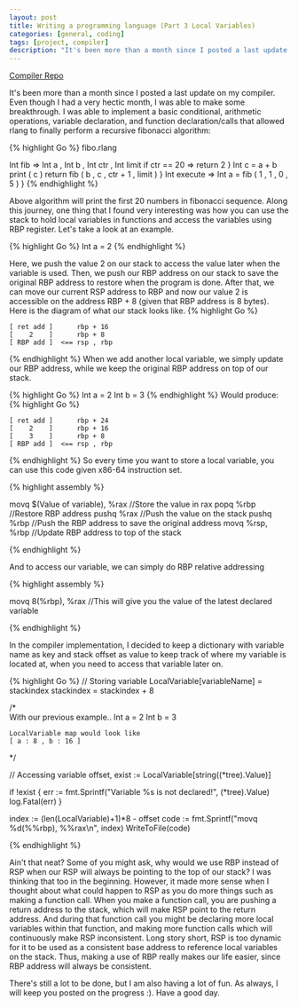 ```yaml
---
layout: post
title: Writing a programming language (Part 3 Local Variables)
categories: [general, coding]
tags: [project, compiler]
description: "It's been more than a month since I posted a last update on my compiler. Even though I had a very hectic month, I was able to make some breakthrough. I was able to implement a basic conditional, arithmetic operations, variable declaration, and function declaration/calls that allowed rlang to finally perform a recursive fibonacci algorithm:"
---
```

[Compiler Repo](https://github.com/RyanJeon/RyanLang)

It's been more than a month since I posted a last update on my compiler. Even though I had a very hectic month, I was able to make some breakthrough. I was able to implement a basic conditional, arithmetic operations, variable declaration, and function declaration/calls that allowed rlang to finally perform a recursive fibonacci algorithm:

{% highlight Go %}
fibo.rlang

Int fib => Int a , Int b , Int ctr , Int limit
    if ctr == 20 =>
        return 2
    }
    Int c = a + b
    print ( c )
    return fib ( b , c , ctr + 1 , limit )
}
Int execute =>
    Int a = fib ( 1 , 1 , 0 , 5 )
}
{% endhighlight %}

Above algorithm will print the first 20 numbers in fibonacci sequence. Along this journey, one thing that I found very interesting was how you can use the stack to hold local variables in functions and access the variables using RBP register. Let's take a look at an example.

{% highlight Go %}
Int a = 2
{% endhighlight %}

Here, we push the value 2 on our stack to access the value later when the variable is used. Then, we push our RBP address on our stack to save the original RBP address to restore when the program is done. After that, we can move our current RSP address to RBP and now our value 2 is accessible on the address RBP + 8 (given that RBP address is 8 bytes). Here is the diagram of what our stack looks like.
{% highlight Go %}

	[ ret add ]      rbp + 16
	[    2    ]      rbp + 8
	[ RBP add ]  <== rsp , rbp

{% endhighlight %}
When we add another local variable, we simply update our RBP address, while we keep the original RBP address on top of our stack. 

{% highlight Go %}
Int a = 2
Int b = 3
{% endhighlight %}
Would produce:
{% highlight Go %}

	[ ret add ]      rbp + 24
	[    2    ]      rbp + 16
	[    3    ]      rbp + 8
	[ RBP add ]  <== rsp , rbp

{% endhighlight %}
So every time you want to store a local variable, you can use this code given x86-64 instruction set.  

{% highlight assembly %}

movq	$(Value of variable), %rax 		   //Store the value in rax
popq	%rbp					   //Restore RBP address
pushq	%rax					   //Push the value on the stack
pushq	%rbp					   //Push the RBP address to save the original address
movq	%rsp, %rbp				   //Update RBP address to top of the stack

{% endhighlight %}

And to access our variable, we can simply do RBP relative addressing

{% highlight assembly %}

movq	8(%rbp), %rax		//This will give you the value of the latest declared  variable

{% endhighlight %}

In the compiler implementation, I decided to keep a dictionary with variable name as key and stack offset as value to keep track of where my variable is located at, when you need to access that variable later on.

{% highlight Go %}
// Storing variable
LocalVariable[variableName] = stackindex
stackindex = stackindex + 8

/*	
	With our previous example..
	Int a = 2
	Int b = 3

	LocalVariable map would look like
	[ a : 8 , b : 16 ]
*/

// Accessing variable
offset, exist := LocalVariable[string((*tree).Value)]

if !exist {
	err := fmt.Sprintf("Variable %s is not declared!", (*tree).Value)
	log.Fatal(err)
}

index := (len(LocalVariable)+1)*8 - offset
code := fmt.Sprintf("movq	%d(%%rbp), %%rax\n", index)
WriteToFile(code)

{% endhighlight %}

Ain't that neat? Some of you might ask, why would we use RBP instead of RSP when our RSP will always be pointing to the top of our stack? I was thinking that too in the beginning. However, it made more sense when I thought about what could happen to RSP as you do more things such as making a function call. When you make a function call, you are pushing a return address to the stack, which will make RSP point to the return address. And during that function call you might be declaring more local variables within that function, and making more function calls which will continuously make RSP inconsistent. Long story short, RSP is too dynamic for it to be used as a consistent base address to reference local variables on the stack. Thus, making a use of RBP really makes our life easier, since RBP address will always be consistent.

There's still a lot to be done, but I am also having a lot of fun. As always, I will keep you posted on the progress :). Have a good day.
